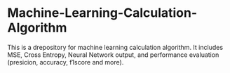 # Machine-Learning-Calculation-Algorithm
This is a drepository for machine learning calculation algorithm. It includes MSE, Cross Entropy, Neural Network output, and performance evaluation (presicion, accuracy, f1score and more).

